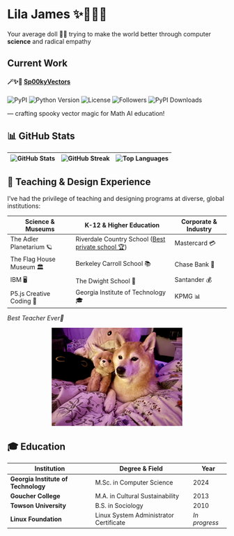 # Lila James ✨👩‍💻🌙 

Your average doll 🏳️‍⚧️ trying to make the world better through computer **science** and radical empathy

## Current Work
#### 🪄✨💖 [Sp00kyVectors](https://pypi.org/project/Sp00kyVectors/0.1.3/)
![PyPI](https://img.shields.io/pypi/v/Sp00kyVectors?style=flat-square)
![Python Version](https://img.shields.io/pypi/pyversions/Sp00kyVectors?style=flat-square)
![License](https://img.shields.io/pypi/l/Sp00kyVectors?style=flat-square)
![Followers](https://img.shields.io/github/followers/LilaShiba?style=social)
![PyPI Downloads](https://img.shields.io/pypi/dm/Sp00kyVectors?style=flat-square)
 
— crafting spooky vector magic for Math AI education!

## 📊 GitHub Stats

| ![GitHub Stats](https://github-readme-stats.vercel.app/api?username=LilaShiba&show_icons=true&theme=radical&hide_rank=true) | ![GitHub Streak](https://github-readme-streak-stats.herokuapp.com/?user=LilaShiba&theme=radical) | ![Top Languages](https://github-readme-stats.vercel.app/api/top-langs/?username=LilaShiba&layout=compact&theme=radical) |
|----------------------------------------------------------------------------------------------------------------------------|------------------------------------------------------------------------------------------------------|-----------------------------------------------------------------------------------------------------------------------|


## 💼 Teaching & Design Experience

I’ve had the privilege of teaching and designing programs at diverse, global institutions:

| **Science & Museums**               | **K-12 & Higher Education**                           | **Corporate & Industry**            |
|-----------------------------------|------------------------------------------------------|-----------------------------------|
| The Adler Planetarium 🪐           | Riverdale Country School ([Best private school 🏆](https://www.niche.com/k12/riverdale-country-school-bronx-ny/)) | Mastercard 💳                    |
| The Flag House Museum 🏛️           | Berkeley Carroll School 📚                            | Chase Bank 🏦                    |
| IBM 🖥️                            | The Dwight School 🏫                                  | Santander 💰                     |
| P5.js Creative Coding 🎨           | Georgia Institute of Technology 🎓                     | KPMG 📊                          |

*Best Teacher Ever🐶*
<p align="center">
  <img src="https://github.com/LilaShiba/LilaShiba/blob/main/assets/imgs/estelle.jpg?raw=true" alt="Estelle the dog, possibly the best co-teacher ever" width="300"/>
</p>

## 🎓 Education

| Institution                     | Degree & Field                      | Year       |
|--------------------------------|-----------------------------------|------------|
| **Georgia Institute of Technology** | M.Sc. in Computer Science          | 2024       |
| **Goucher College**             | M.A. in Cultural Sustainability    | 2013       |
| **Towson University**           | B.S. in Sociology                  | 2010       |
| **Linux Foundation**            | Linux System Administrator Certificate | *In progress* |




 
